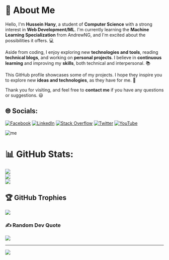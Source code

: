 # 👋 About Me

Hello, I'm **Hussein Hany**, a student of **Computer Science** with a strong interest in **Web Development/ML**. I'm currently learning the **Machine Learning Specialization** from AndrewNG, and I'm excited about the possibilities it offers. :computer:

Aside from coding, I enjoy exploring new **technologies and tools**, reading **technical blogs**, and working on **personal projects**. I believe in **continuous learning** and improving my **skills**, both technical and interpersonal. :books:

This GitHub profile showcases some of my projects. I hope they inspire you to explore new **ideas and technologies**, as they have for me. :rocket:

Thank you for visiting, and feel free to **contact me** if you have any questions or suggestions. :smiley:


## 🌐 Socials:
[![Facebook](https://img.shields.io/badge/Facebook-%231877F2.svg?logo=Facebook&logoColor=white)]([https://facebook.com/3ein39](https://www.facebook.com/profile.php?id=100010583643964)) [![LinkedIn](https://img.shields.io/badge/LinkedIn-%230077B5.svg?logo=linkedin&logoColor=white)](https://linkedin.com/in/3ein39) [![Stack Overflow](https://img.shields.io/badge/-Stackoverflow-FE7A16?logo=stack-overflow&logoColor=white)](https://stackoverflow.com/users/18787764) [![Twitter](https://img.shields.io/badge/Twitter-%231DA1F2.svg?logo=Twitter&logoColor=white)](https://twitter.com/3ein39) [![YouTube](https://img.shields.io/badge/YouTube-%23FF0000.svg?logo=YouTube&logoColor=white)](https://youtube.com/@3ein39) 

![me](https://wakatime.com/share/@508275a6-d589-434a-bd31-ca2aefcb9e81/21500bcb-4695-44c3-840e-3b116e55e5af.svg)


# 📊 GitHub Stats:
![](https://github-readme-stats.vercel.app/api?username=3ein39&theme=onedark&hide_border=false&include_all_commits=true&count_private=true)<br/>
![](https://github-readme-streak-stats.herokuapp.com/?user=3ein39&theme=onedark&hide_border=false)<br/>
![](https://github-readme-stats.vercel.app/api/top-langs/?username=3ein39&theme=onedark&hide_border=false&include_all_commits=true&count_private=true&layout=compact)

## 🏆 GitHub Trophies
![](https://github-profile-trophy.vercel.app/?username=3ein39&theme=onedark&no-frame=true&no-bg=true&margin-w=4)

### ✍️ Random Dev Quote
![](https://quotes-github-readme.vercel.app/api?type=horizontal&theme=dark)

---
[![](https://visitcount.itsvg.in/api?id=3ein39&icon=0&color=1)](https://visitcount.itsvg.in)

<!-- Proudly created with GPRM ( https://gprm.itsvg.in ) -->
